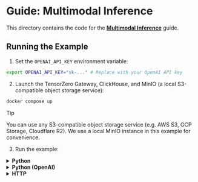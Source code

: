 # Guide: Multimodal Inference

This directory contains the code for the **[Multimodal Inference](https://www.tensorzero.com/docs/gateway/guides/multimodal-inference)** guide.

## Running the Example

1. Set the `OPENAI_API_KEY` environment variable:

```bash
export OPENAI_API_KEY="sk-..." # Replace with your OpenAI API key
```

2. Launch the TensorZero Gateway, ClickHouse, and MinIO (a local S3-compatible object storage service):

```bash
docker compose up
```

> [!TIP]
>
> You can use any S3-compatible object storage service (e.g. AWS S3, GCP Storage, Cloudflare R2).
> We use a local MinIO instance in this example for convenience.

3. Run the example:

<details>
<summary><b>Python</b></summary>

a. Install the dependencies:

```bash
# We recommend using Python 3.10+ and a virtual environment
pip install -r requirements.txt
```

b. Run the example:

```bash
python tensorzero_sdk.py
```

</details>

<details>
<summary><b>Python (OpenAI)</b></summary>

a. Install the dependencies:

```bash
# We recommend using Python 3.9+ and a virtual environment
pip install -r requirements.txt
```

b. Run the example:

```bash
python openai_sdk.py
```

</details>

<details>
<summary><b>HTTP</b></summary>

Run the following commands to make a multimodal inference request to the TensorZero Gateway.
The first image is a remote image of Ferris the crab, and the second image is a one-pixel orange image encoded as a base64 string.

```bash
curl -X POST http://localhost:3000/inference \
  -H "Content-Type: application/json" \
  -d '{
    "model_name": "openai::gpt-4o-mini",
    "input": {
      "messages": [
        {
          "role": "user",
          "content": [
            {
              "type": "text",
              "text": "Do the images share any common features?"
            },
            {
              "type": "file",
              "url": "https://raw.githubusercontent.com/tensorzero/tensorzero/ff3e17bbd3e32f483b027cf81b54404788c90dc1/tensorzero-core/tests/e2e/providers/ferris.png"
            },
            {
              "type": "file",
              "mime_type": "image/png",
              "data": "iVBORw0KGgoAAAANSUhEUgAAAAEAAAABCAYAAAAfFcSJAAAAAXNSR0IArs4c6QAAAA1JREFUGFdj+O/P8B8ABe0CTsv8mHgAAAAASUVORK5CYII="
            }
          ]
        }
      ]
    }
  }'
```

</details>
